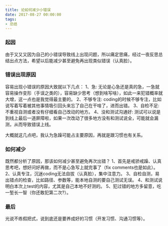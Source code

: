 ```yaml
---
title: 论如何减少小错误
date: 2017-08-27 00:00:00
tags:
- 总结
---
```


### 起因

由于又又又因为自己的小错误导致线上出现问题，所以痛定思痛，经过一夜反思总结出点方法，希望以后能减少甚至避免再出现类似错误（认真脸）。
<!-- more -->

### 错误出现原因

容易出现小错误的原因大致就以下几点：
1、急: 无论是心急还是真的急，一急就容易操作变形（手误之类的），容易缺少思考（想到啥写啥），如此一来犯错概率就大增，这一点也是我觉得最主要的。
2、不够专注: coding的时候不够专注，比如说写着写着被其他事情吸引回头来忘了自己在干啥了，进而出错。
3、自检不足: 不重视自测或者没有仔细看自己改动的地方。
4、没和测试沟通好: 测试可以说是到线上最后一道屏障啦，如果一次改动了很多地方没有和测试说全，可能就会漏测，从而导致错误上线。

大概就这几点吧，我认为急躁可能占主要原因，再就是跟习惯也有关系。

### 如何减少

既然都分析了原因，那该如何减少甚至避免再次出错？
1、首先是戒骄戒躁、认真思考吧，想好问好再做，而不是心急写上就完事了（fix comments也是如此）。
2、认真专注，沉迷coding无法自拔（认真脸），集中注意力。
3、自检自测，易出错点的检查，比如路径、参数等，能本地自测的要自己测试无误。
4、和测试说明白本次上test的内容，尤其是自己本地不好测的。
5、犯过错的地方多留意，吃一堑长一智（你还敢犯第二次?）。

### 最后

光说不练假把式，说到底还是要养成好的习惯（开发习惯、沟通习惯等）。
